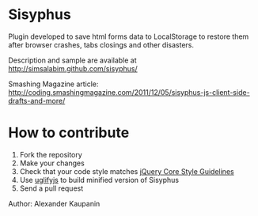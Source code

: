 # Sisyphus
Plugin developed to save html forms data to LocalStorage to restore them after browser crashes, tabs closings and other disasters.

Description and sample are available at http://simsalabim.github.com/sisyphus/

Smashing Magazine article: http://coding.smashingmagazine.com/2011/12/05/sisyphus-js-client-side-drafts-and-more/

# How to contribute
1. Fork the repository
2. Make your changes
3. Check that your code style matches [jQuery Core Style Guidelines](docs.jquery.com/JQuery_Core_Style_Guidelines)
4. Use [uglifyjs](http://marijnhaverbeke.nl/uglifyjs) to build minified version of Sisyphus
5. Send a pull request

Author: Alexander Kaupanin
